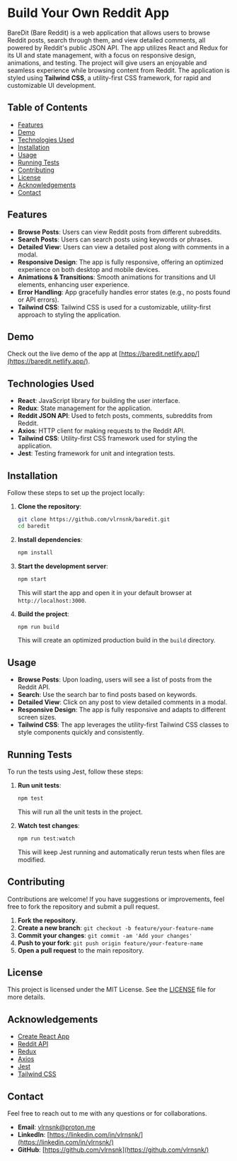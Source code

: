 # Build Your Own Reddit App

BareDit (Bare Reddit) is a web application that allows users to browse Reddit posts, search through them, and view detailed comments, all powered by Reddit's public JSON API. The app utilizes React and Redux for its UI and state management, with a focus on responsive design, animations, and testing. The project will give users an enjoyable and seamless experience while browsing content from Reddit. The application is styled using **Tailwind CSS**, a utility-first CSS framework, for rapid and customizable UI development.

## Table of Contents

- [Features](#features)
- [Demo](#demo)
- [Technologies Used](#technologies-used)
- [Installation](#installation)
- [Usage](#usage)
- [Running Tests](#running-tests)
- [Contributing](#contributing)
- [License](#license)
- [Acknowledgements](#acknowledgements)
- [Contact](#contact)

## Features

- **Browse Posts**: Users can view Reddit posts from different subreddits.
- **Search Posts**: Users can search posts using keywords or phrases.
- **Detailed View**: Users can view a detailed post along with comments in a modal.
- **Responsive Design**: The app is fully responsive, offering an optimized experience on both desktop and mobile devices.
- **Animations & Transitions**: Smooth animations for transitions and UI elements, enhancing user experience.
- **Error Handling**: App gracefully handles error states (e.g., no posts found or API errors).
- **Tailwind CSS**: Tailwind CSS is used for a customizable, utility-first approach to styling the application.

## Demo

Check out the live demo of the app at [https://baredit.netlify.app/](https://baredit.netlify.app/).

## Technologies Used

- **React**: JavaScript library for building the user interface.
- **Redux**: State management for the application.
- **Reddit JSON API**: Used to fetch posts, comments, subreddits from Reddit.
- **Axios**: HTTP client for making requests to the Reddit API.
- **Tailwind CSS**: Utility-first CSS framework used for styling the application.
- **Jest**: Testing framework for unit and integration tests.

## Installation

Follow these steps to set up the project locally:

1. **Clone the repository**:
   ```bash
   git clone https://github.com/vlrnsnk/baredit.git
   cd baredit
   ```

2. **Install dependencies**:
   ```bash
   npm install
   ```

3. **Start the development server**:
   ```bash
   npm start
   ```
   This will start the app and open it in your default browser at `http://localhost:3000`.

4. **Build the project**:
   ```bash
   npm run build
   ```
   This will create an optimized production build in the `build` directory.

## Usage

- **Browse Posts**: Upon loading, users will see a list of posts from the Reddit API.
- **Search**: Use the search bar to find posts based on keywords.
- **Detailed View**: Click on any post to view detailed comments in a modal.
- **Responsive Design**: The app is fully responsive and adapts to different screen sizes.
- **Tailwind CSS**: The app leverages the utility-first Tailwind CSS classes to style components quickly and consistently.

## Running Tests

To run the tests using Jest, follow these steps:

1. **Run unit tests**:
   ```bash
   npm test
   ```
   This will run all the unit tests in the project.

2. **Watch test changes**:
   ```bash
   npm run test:watch
   ```
   This will keep Jest running and automatically rerun tests when files are modified.

## Contributing

Contributions are welcome! If you have suggestions or improvements, feel free to fork the repository and submit a pull request.

1. **Fork the repository**.
2. **Create a new branch**: `git checkout -b feature/your-feature-name`
3. **Commit your changes**: `git commit -am 'Add your changes'`
4. **Push to your fork**: `git push origin feature/your-feature-name`
5. **Open a pull request** to the main repository.

## License

This project is licensed under the MIT License. See the [LICENSE](LICENSE) file for more details.

## Acknowledgements

- [Create React App](https://reactjs.org/docs/create-a-new-react-app.html)
- [Reddit API](https://www.reddit.com/dev/api/)
- [Redux](https://redux.js.org/)
- [Axios](https://axios-http.com/)
- [Jest](https://jestjs.io/)
- [Tailwind CSS](https://tailwindcss.com/)

## Contact

Feel free to reach out to me with any questions or for collaborations.

- **Email**: [vlrnsnk\@proton.me](mailto:vlrnsnk@proton.me?subject=BareDit)
- **LinkedIn**: [https://linkedin.com/in/vlrnsnk/](https://linkedin.com/in/vlrnsnk/)
- **GitHub**: [https://github.com/vlrnsnk](https://github.com/vlrnsnk/)
